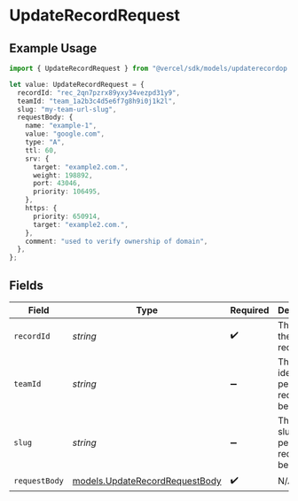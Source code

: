 # UpdateRecordRequest

## Example Usage

```typescript
import { UpdateRecordRequest } from "@vercel/sdk/models/updaterecordop.js";

let value: UpdateRecordRequest = {
  recordId: "rec_2qn7pzrx89yxy34vezpd31y9",
  teamId: "team_1a2b3c4d5e6f7g8h9i0j1k2l",
  slug: "my-team-url-slug",
  requestBody: {
    name: "example-1",
    value: "google.com",
    type: "A",
    ttl: 60,
    srv: {
      target: "example2.com.",
      weight: 198892,
      port: 43046,
      priority: 106495,
    },
    https: {
      priority: 650914,
      target: "example2.com.",
    },
    comment: "used to verify ownership of domain",
  },
};
```

## Fields

| Field                                                                  | Type                                                                   | Required                                                               | Description                                                            | Example                                                                |
| ---------------------------------------------------------------------- | ---------------------------------------------------------------------- | ---------------------------------------------------------------------- | ---------------------------------------------------------------------- | ---------------------------------------------------------------------- |
| `recordId`                                                             | *string*                                                               | :heavy_check_mark:                                                     | The id of the DNS record                                               | rec_2qn7pzrx89yxy34vezpd31y9                                           |
| `teamId`                                                               | *string*                                                               | :heavy_minus_sign:                                                     | The Team identifier to perform the request on behalf of.               | team_1a2b3c4d5e6f7g8h9i0j1k2l                                          |
| `slug`                                                                 | *string*                                                               | :heavy_minus_sign:                                                     | The Team slug to perform the request on behalf of.                     | my-team-url-slug                                                       |
| `requestBody`                                                          | [models.UpdateRecordRequestBody](../models/updaterecordrequestbody.md) | :heavy_check_mark:                                                     | N/A                                                                    |                                                                        |